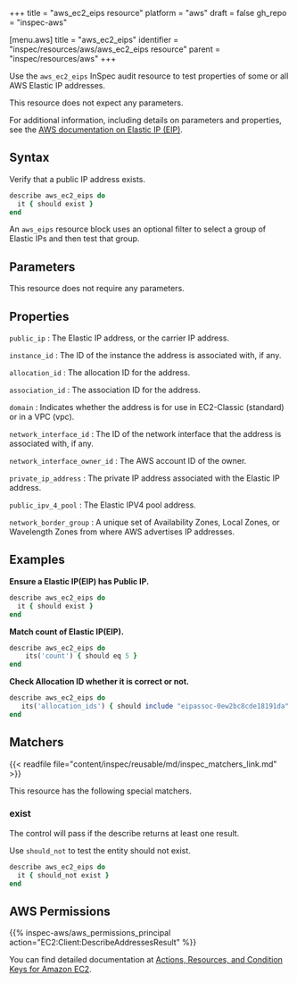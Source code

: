 +++
title = "aws_ec2_eips resource"
platform = "aws"
draft = false
gh_repo = "inspec-aws"

[menu.aws]
title = "aws_ec2_eips"
identifier = "inspec/resources/aws/aws_ec2_eips resource"
parent = "inspec/resources/aws"
+++

Use the `aws_ec2_eips` InSpec audit resource to test properties of some or all AWS Elastic IP addresses.

This resource does not expect any parameters.

For additional information, including details on parameters and properties, see the [AWS documentation on Elastic IP (EIP)](https://docs.aws.amazon.com/AWSCloudFormation/latest/UserGuide/aws-properties-ec2-eip.html).

## Syntax

Verify that a public IP address exists.

```ruby
describe aws_ec2_eips do
  it { should exist }
end
```

An `aws_eips` resource block uses an optional filter to select a group of Elastic IPs and then test that group.

## Parameters

This resource does not require any parameters.

## Properties

`public_ip`
: The Elastic IP address, or the carrier IP address.

`instance_id`
: The ID of the instance the address is associated with, if any.

`allocation_id`
: The allocation ID for the address.

`association_id`
: The association ID for the address.

`domain`
: Indicates whether the address is for use in EC2-Classic (standard) or in a VPC (vpc).

`network_interface_id`
: The ID of the network interface that the address is associated with, if any.

`network_interface_owner_id`
: The AWS account ID of the owner.

`private_ip_address`
: The private IP address associated with the Elastic IP address.

`public_ipv_4_pool`
: The Elastic IPV4 pool address.

`network_border_group`
: A unique set of Availability Zones, Local Zones, or Wavelength Zones from where AWS advertises IP addresses.

## Examples

**Ensure a Elastic IP(EIP) has Public IP.**

```ruby
describe aws_ec2_eips do
  it { should exist }
end
```

**Match count of Elastic IP(EIP).**

```ruby
describe aws_ec2_eips do
    its('count') { should eq 5 }
end
```

**Check Allocation ID whether it is correct or not.**

```ruby
describe aws_ec2_eips do
   its('allocation_ids') { should include "eipassoc-0ew2bc8cde18191da" }
end
```

## Matchers

{{< readfile file="content/inspec/reusable/md/inspec_matchers_link.md" >}}

This resource has the following special matchers.

### exist

The control will pass if the describe returns at least one result.

Use `should_not` to test the entity should not exist.

```ruby
describe aws_ec2_eips do
  it { should_not exist }
end
```

## AWS Permissions

{{% inspec-aws/aws_permissions_principal action="EC2:Client:DescribeAddressesResult" %}}

You can find detailed documentation at [Actions, Resources, and Condition Keys for Amazon EC2](https://docs.aws.amazon.com/IAM/latest/UserGuide/list_amazonec2.html).
